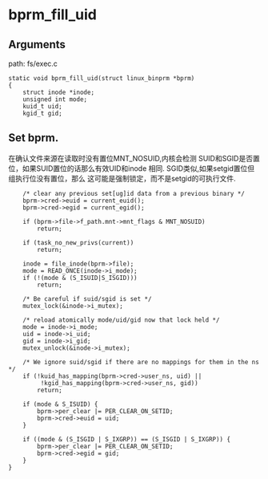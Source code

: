bprm_fill_uid
========================================

Arguments
----------------------------------------

path: fs/exec.c
```
static void bprm_fill_uid(struct linux_binprm *bprm)
{
    struct inode *inode;
    unsigned int mode;
    kuid_t uid;
    kgid_t gid;
```

Set bprm.
----------------------------------------

在确认文件来源在读取时没有置位MNT_NOSUID,内核会检测
SUID和SGID是否置位，如果SUID置位的话那么有效UID和inode
相同. SGID类似,如果setgid置位但组执行位没有置位，那么
这可能是强制锁定，而不是setgid的可执行文件.

```
    /* clear any previous set[ug]id data from a previous binary */
    bprm->cred->euid = current_euid();
    bprm->cred->egid = current_egid();

    if (bprm->file->f_path.mnt->mnt_flags & MNT_NOSUID)
        return;

    if (task_no_new_privs(current))
        return;

    inode = file_inode(bprm->file);
    mode = READ_ONCE(inode->i_mode);
    if (!(mode & (S_ISUID|S_ISGID)))
        return;

    /* Be careful if suid/sgid is set */
    mutex_lock(&inode->i_mutex);

    /* reload atomically mode/uid/gid now that lock held */
    mode = inode->i_mode;
    uid = inode->i_uid;
    gid = inode->i_gid;
    mutex_unlock(&inode->i_mutex);

    /* We ignore suid/sgid if there are no mappings for them in the ns */
    if (!kuid_has_mapping(bprm->cred->user_ns, uid) ||
         !kgid_has_mapping(bprm->cred->user_ns, gid))
        return;

    if (mode & S_ISUID) {
        bprm->per_clear |= PER_CLEAR_ON_SETID;
        bprm->cred->euid = uid;
    }

    if ((mode & (S_ISGID | S_IXGRP)) == (S_ISGID | S_IXGRP)) {
        bprm->per_clear |= PER_CLEAR_ON_SETID;
        bprm->cred->egid = gid;
    }
}
```